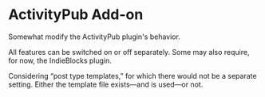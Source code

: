 # ActivityPub Add-on
Somewhat modify the ActivityPub plugin's behavior.

All features can be switched on or off separately. Some may also require, for now, the IndieBlocks plugin.

Considering “post type templates,” for which there would not be a separate setting. Either the template file exists—and is used—or not.
